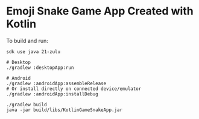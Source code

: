 # Emoji Snake Game App Created with Kotlin

To build and run:

```shell
sdk use java 21-zulu

# Desktop
./gradlew :desktopApp:run

# Android
./gradlew :androidApp:assembleRelease
# Or install directly on connected device/emulator
./gradlew :androidApp:installDebug

./gradlew build
java -jar build/libs/KotlinGameSnakeApp.jar
```